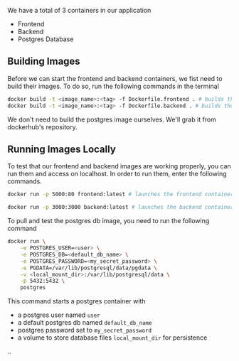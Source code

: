 We have a total of 3 containers in our application
- Frontend
- Backend
- Postgres Database 

## Building Images
Before we can start the frontend and backend containers, we fist need to build their images. To do so, run the following commands in the terminal

```sh
docker build -t <image_name>:<tag> -f Dockerfile.frontend . # builds the frontend image
docker build -t <image_name>:<tag> -f Dockerfile.backend . # builds the backend image
```

We don't need to build the postgres image ourselves. We'll grab it from dockerhub's repository.

## Running Images Locally
To test that our frontend and backend images are working properly, you can run them and access on localhost. In order to run them, enter the following commands.
```sh
docker run -p 5000:80 frontend:latest # launches the frontend container that's listening for traffic on port 5000

docker run -p 3000:3000 backend:latest # launches the backend container that's listening for traffic on port 3000
```

To pull and test the postgres db image, you need to run the following command
```sh
docker run \
    -e POSTGRES_USER=<user> \
    -e POSTGRES_DB=<default_db_name> \
	-e POSTGRES_PASSWORD=<my_secret_password> \
	-e PGDATA=/var/lib/postgresql/data/pgdata \
	-v <local_mount_dir>:/var/lib/postgresql/data \
    -p 5432:5432 \
	postgres
```

This command starts a postgres container with
- a postgres user named `user`
- a default postgres db named `default_db_name`
- postgres password set to `my_secret_password`
- a volume to store database files `local_mount_dir` for persistence

..